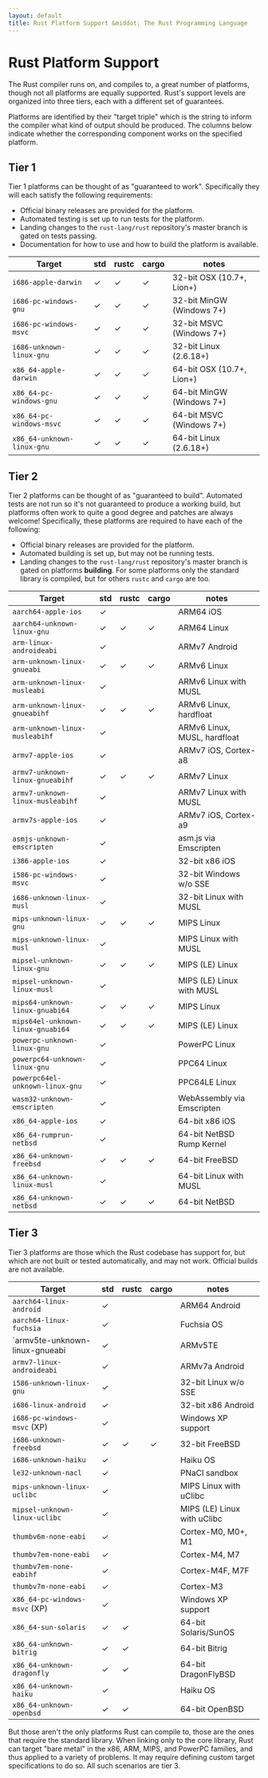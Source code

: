 ```yaml
---
layout: default
title: Rust Platform Support &middot; The Rust Programming Language
---
```


# Rust Platform Support

The Rust compiler runs on, and compiles to, a great number of platforms, though
not all platforms are equally supported. Rust's support levels are organized
into three tiers, each with a different set of guarantees.

Platforms are identified by their "target triple" which is the string to inform
the compiler what kind of output should be produced. The columns below indicate
whether the corresponding component works on the specified platform.

## Tier 1

Tier 1 platforms can be thought of as "guaranteed to work".
Specifically they will each satisfy the following requirements:

* Official binary releases are provided for the platform.
* Automated testing is set up to run tests for the platform.
* Landing changes to the `rust-lang/rust` repository's master branch is gated on
  tests passing.
* Documentation for how to use and how to build the platform is available.

|  Target                       | std |rustc|cargo| notes                      |
|-------------------------------|-----|-----|-----|----------------------------|
| `i686-apple-darwin`           |  ✓  |  ✓  |  ✓  | 32-bit OSX (10.7+, Lion+)  |
| `i686-pc-windows-gnu`         |  ✓  |  ✓  |  ✓  | 32-bit MinGW (Windows 7+)  |
| `i686-pc-windows-msvc`        |  ✓  |  ✓  |  ✓  | 32-bit MSVC (Windows 7+)   |
| `i686-unknown-linux-gnu`      |  ✓  |  ✓  |  ✓  | 32-bit Linux (2.6.18+)     |
| `x86_64-apple-darwin`         |  ✓  |  ✓  |  ✓  | 64-bit OSX (10.7+, Lion+)  |
| `x86_64-pc-windows-gnu`       |  ✓  |  ✓  |  ✓  | 64-bit MinGW (Windows 7+)  |
| `x86_64-pc-windows-msvc`      |  ✓  |  ✓  |  ✓  | 64-bit MSVC (Windows 7+)   |
| `x86_64-unknown-linux-gnu`    |  ✓  |  ✓  |  ✓  | 64-bit Linux (2.6.18+)     |

## Tier 2

Tier 2 platforms can be thought of as "guaranteed to build". Automated tests
are not run so it's not guaranteed to produce a working build, but platforms
often work to quite a good degree and patches are always welcome! Specifically,
these platforms are required to have each of the following:

* Official binary releases are provided for the platform.
* Automated building is set up, but may not be running tests.
* Landing changes to the `rust-lang/rust` repository's master branch is gated on
  platforms **building**. For some platforms only the standard library is
  compiled, but for others `rustc` and `cargo` are too.

|  Target                           | std |rustc|cargo| notes                        |
|-----------------------------------|-----|-----|-----|------------------------------|
| `aarch64-apple-ios`               |  ✓  |     |     | ARM64 iOS                    |
| `aarch64-unknown-linux-gnu`       |  ✓  |  ✓  |  ✓  | ARM64 Linux                  |
| `arm-linux-androideabi`           |  ✓  |     |     | ARMv7 Android                |
| `arm-unknown-linux-gnueabi`       |  ✓  |  ✓  |  ✓  | ARMv6 Linux                  |
| `arm-unknown-linux-musleabi`      |  ✓  |     |     | ARMv6 Linux with MUSL        |
| `arm-unknown-linux-gnueabihf`     |  ✓  |  ✓  |  ✓  | ARMv6 Linux, hardfloat       |
| `arm-unknown-linux-musleabihf`    |  ✓  |     |     | ARMv6 Linux, MUSL, hardfloat |
| `armv7-apple-ios`                 |  ✓  |     |     | ARMv7 iOS, Cortex-a8         |
| `armv7-unknown-linux-gnueabihf`   |  ✓  |  ✓  |  ✓  | ARMv7 Linux                  |
| `armv7-unknown-linux-musleabihf`  |  ✓  |     |     | ARMv7 Linux with MUSL        |
| `armv7s-apple-ios`                |  ✓  |     |     | ARMv7 iOS, Cortex-a9         |
| `asmjs-unknown-emscripten`        |  ✓  |     |     | asm.js via Emscripten        |
| `i386-apple-ios`                  |  ✓  |     |     | 32-bit x86 iOS               |
| `i586-pc-windows-msvc`            |  ✓  |     |     | 32-bit Windows w/o SSE       |
| `i686-unknown-linux-musl`         |  ✓  |     |     | 32-bit Linux with MUSL       |
| `mips-unknown-linux-gnu`          |  ✓  |  ✓  |  ✓  | MIPS Linux                   |
| `mips-unknown-linux-musl`         |  ✓  |     |     | MIPS Linux with MUSL         |
| `mipsel-unknown-linux-gnu`        |  ✓  |  ✓  |  ✓  | MIPS (LE) Linux              |
| `mipsel-unknown-linux-musl`       |  ✓  |     |     | MIPS (LE) Linux with MUSL    |
| `mips64-unknown-linux-gnuabi64`   |  ✓  |  ✓  |  ✓  | MIPS Linux                   |
| `mips64el-unknown-linux-gnuabi64` |  ✓  |  ✓  |  ✓  | MIPS (LE) Linux              |
| `powerpc-unknown-linux-gnu`       |  ✓  |     |     | PowerPC Linux                |
| `powerpc64-unknown-linux-gnu`     |  ✓  |     |     | PPC64 Linux                  |
| `powerpc64el-unknown-linux-gnu`   |  ✓  |     |     | PPC64LE Linux                |
| `wasm32-unknown-emscripten`       |  ✓  |     |     | WebAssembly via Emscripten   |
| `x86_64-apple-ios`                |  ✓  |     |     | 64-bit x86 iOS               |
| `x86_64-rumprun-netbsd`           |  ✓  |     |     | 64-bit NetBSD Rump Kernel    |
| `x86_64-unknown-freebsd`          |  ✓  |  ✓  |  ✓  | 64-bit FreeBSD               |
| `x86_64-unknown-linux-musl`       |  ✓  |     |     | 64-bit Linux with MUSL       |
| `x86_64-unknown-netbsd`           |  ✓  |  ✓  |  ✓  | 64-bit NetBSD                |

## Tier 3

Tier 3 platforms are those which the Rust codebase has support for, but
which are not built or tested automatically, and may not work.
Official builds are not available.

|  Target                        | std |rustc|cargo| notes                       |
|------------------------------- |-----|-----|-----|-----------------------------|
| `aarch64-linux-android`        |  ✓  |     |     | ARM64 Android               |
| `aarch64-linux-fuchsia`        |  ✓  |     |     | Fuchsia OS                  |
| `armv5te-unknown-linux-gnueabi |  ✓  |     |     | ARMv5TE                     |
| `armv7-linux-androideabi`      |  ✓  |     |     | ARMv7a Android              |
| `i586-unknown-linux-gnu`       |  ✓  |     |     | 32-bit Linux w/o SSE        |
| `i686-linux-android`           |  ✓  |     |     | 32-bit x86 Android          |
| `i686-pc-windows-msvc` (XP)    |  ✓  |     |     | Windows XP support          |
| `i686-unknown-freebsd`         |  ✓  |  ✓  |  ✓  | 32-bit FreeBSD              |
| `i686-unknown-haiku`           |  ✓  |     |     | Haiku OS                    |
| `le32-unknown-nacl`            |  ✓  |     |     | PNaCl sandbox               |
| `mips-unknown-linux-uclibc`    |  ✓  |     |     | MIPS Linux with uClibc      |
| `mipsel-unknown-linux-uclibc`  |  ✓  |     |     | MIPS (LE) Linux with uClibc |
| `thumbv6m-none-eabi`           |  ✓  |     |     | Cortex-M0, M0+, M1          |
| `thumbv7em-none-eabi`          |  ✓  |     |     | Cortex-M4, M7               |
| `thumbv7em-none-eabihf`        |  ✓  |     |     | Cortex-M4F, M7F             |
| `thumbv7m-none-eabi`           |  ✓  |     |     | Cortex-M3                   |
| `x86_64-pc-windows-msvc` (XP)  |  ✓  |     |     | Windows XP support          |
| `x86_64-sun-solaris`           |  ✓  |  ✓  |     | 64-bit Solaris/SunOS        |
| `x86_64-unknown-bitrig`        |  ✓  |  ✓  |     | 64-bit Bitrig               |
| `x86_64-unknown-dragonfly`     |  ✓  |  ✓  |     | 64-bit DragonFlyBSD         |
| `x86_64-unknown-haiku`         |  ✓  |     |     | Haiku OS                    |
| `x86_64-unknown-openbsd`       |  ✓  |  ✓  |     | 64-bit OpenBSD              |

But those aren't the only platforms Rust can compile to, those are the ones that
require the standard library. When linking only to the core library, Rust can
target "bare metal" in the x86, ARM, MIPS, and PowerPC families, and thus applied
to a variety of problems. It may require defining custom target specifications
to do so. All such scenarios are tier 3.

